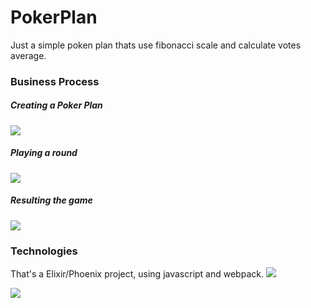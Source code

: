 # PokerPlan

Just a simple poken plan thats use fibonacci scale and calculate votes average.


### Business Process
##### Creating a Poker Plan
![](https://emersonudovicmedias.s3.amazonaws.com/POKER+PLAN+-+create+a+poker+plan.jpeg)


##### Playing a round
![](https://emersonudovicmedias.s3.amazonaws.com/POKER+PLAN+-+playing.jpeg)

##### Resulting the game
![](https://emersonudovicmedias.s3.amazonaws.com/POKER+PLAN+-+resuting.jpeg)

### Technologies
That's a Elixir/Phoenix project, using javascript and webpack.
![](https://elixir-lang.org/images/logo/logo.png)

![](https://cdn.dribbble.com/users/284576/screenshots/1612621/phoenixframework.png)
